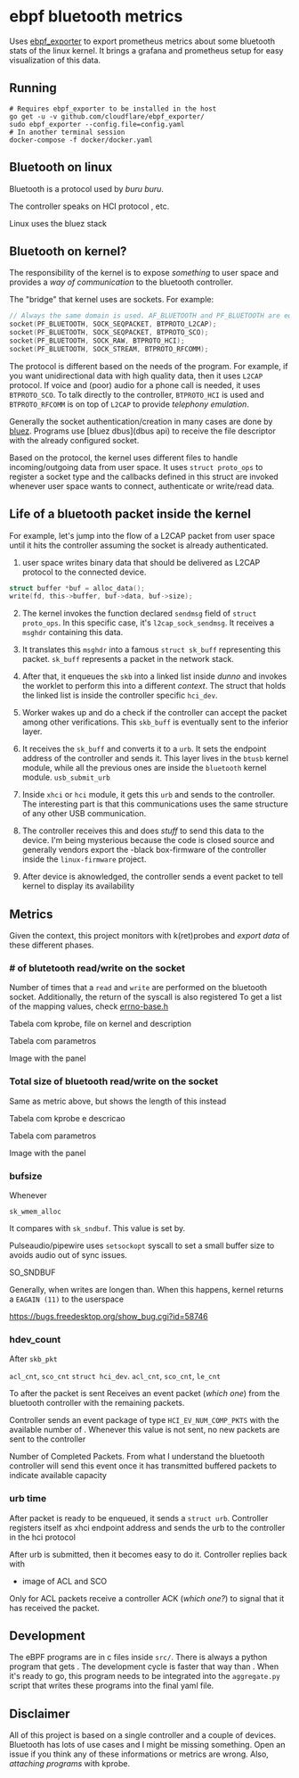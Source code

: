 # ebpf bluetooth metrics

Uses [ebpf_exporter](_site_) to export prometheus metrics about some bluetooth stats of the linux kernel.
It brings a grafana and prometheus setup for easy visualization of this data.

## Running

```shell
# Requires ebpf_exporter to be installed in the host
go get -u -v github.com/cloudflare/ebpf_exporter/
sudo ebpf_exporter --config.file=config.yaml
# In another terminal session
docker-compose -f docker/docker.yaml
```

## Bluetooth on linux
Bluetooth is a protocol used by _buru buru_.

The controller speaks on HCI protocol , etc.

Linux uses the bluez stack

## Bluetooth on kernel?
The responsibility of the kernel is to expose _something_ to user space and provides a _way of communication_ to the bluetooth controller.

The "bridge" that kernel uses are sockets. For example: 
``` c
// Always the same domain is used. AF_BLUETOOTH and PF_BLUETOOTH are equivalent
socket(PF_BLUETOOTH, SOCK_SEQPACKET, BTPROTO_L2CAP);
socket(PF_BLUETOOTH, SOCK_SEQPACKET, BTPROTO_SCO);
socket(PF_BLUETOOTH, SOCK_RAW, BTPROTO_HCI);
socket(PF_BLUETOOTH, SOCK_STREAM, BTPROTO_RFCOMM);
```

The protocol is different based on the needs of the program.
For example, if you want unidirectional data with high quality data, then it uses `L2CAP` protocol.
If voice and (poor) audio for a phone call is needed, it uses `BTPROTO_SCO`.
To talk directly to the controller, `BTPROTO_HCI` is used and 
`BTPROTO_RFCOMM` is on top of `L2CAP` to provide _telephony emulation_.

Generally the socket authentication/creation in many cases are done by [bluez](). 
Programs use [bluez dbus](dbus api) to receive the file descriptor with the already configured socket.

Based on the protocol, the kernel uses different files to handle incoming/outgoing data from user space.
It uses `struct proto_ops` to register a socket type 
and the callbacks defined in this struct are invoked whenever user space wants to connect, authenticate or write/read data.

## Life of a bluetooth packet inside the kernel
For example, let's jump into the flow of a L2CAP packet from user space until it hits the controller assuming the socket is already authenticated. 

1. user space writes binary data that should be delivered as L2CAP protocol to the connected device. 

``` c
struct buffer *buf = alloc_data();
write(fd, this->buffer, buf->data, buf->size);
```

2. The kernel invokes the function declared `sendmsg` field of `struct proto_ops`. In this specific case, it's `l2cap_sock_sendmsg`.
It receives a `msghdr` containing this data.

3. It translates this `msghdr` into a famous `struct sk_buff` representing this packet. `sk_buff` represents a packet in the network stack.

4. After that, it enqueues the `skb` into a linked list inside _dunno_ and invokes the worklet to perform this into a different _context_.
The struct that holds the linked list is inside the controller specific `hci_dev`.

5. Worker wakes up and do a check if the controller can accept the packet among other verifications. 
This `skb_buff` is eventually sent to the inferior layer.

6. It receives the `sk_buff` and converts it to a `urb`. It sets the endpoint address of the controller and sends it. 
This layer lives in the `btusb` kernel module, while all the previous ones are inside the `bluetooth` kernel module.
`usb_submit_urb`

7. Inside `xhci` or `hci` module, it gets this `urb` and sends to the controller. 
The interesting part is that this communications uses the same structure of any other USB communication.

8. The controller receives this and does _stuff_ to send this data to the device.
I'm being mysterious because the code is closed source and generally vendors export the -black box-firmware of the controller inside the `linux-firmware` project.

9. After device is aknowledged, the controller sends a event packet to tell kernel to display its availability

## Metrics
Given the context, this project monitors with k(ret)probes and _export data_ of these different phases.

### # of blutetooth read/write on the socket
Number of times that a `read` and `write` are performed on the bluetooth socket.
Additionally, the return of the syscall is also registered
To get a list of the mapping values, check [errno-base.h]()

Tabela com kprobe, file on kernel and description

Tabela com parametros

Image with the panel

### Total size of bluetooth read/write on the socket
Same as metric above, but shows the length of this instead

Tabela com kprobe e descricao

Tabela com parametros

Image with the panel


### bufsize
Whenever

`sk_wmem_alloc` 

It compares with `sk_sndbuf`.
This value is set by. 

Pulseaudio/pipewire uses `setsockopt` syscall to set a small buffer size to avoids audio out of sync issues.

SO_SNDBUF

Generally, when writes are longen than.
When this happens, kernel returns a `EAGAIN (11)` to the userspace

https://bugs.freedesktop.org/show_bug.cgi?id=58746

### hdev_count
After `skb_pkt`

`acl_cnt`, `sco_cnt` `struct hci_dev`. 
`acl_cnt`, `sco_cnt`,  `le_cnt`

To after the packet is sent
Receives an event packet (_which one_) from the bluetooth controller with the remaining packets.

Controller sends an event package of type `HCI_EV_NUM_COMP_PKTS` with the available number of .
Whenever this value is not sent, no new packets are sent to the controller

Number of Completed Packets. From what I understand the bluetooth controller will send this event once it has transmitted buffered packets to indicate available capacity


### urb time

After packet is ready to be enqueued, it sends a `struct urb`.
Controller registers itself as xhci endpoint address and sends the urb to the controller in the hci protocol

After urb is submitted, then it becomes easy to do it.
Controller replies back with 

- image of ACL and SCO

Only for ACL packets receive a controller ACK (_which one?_) to signal that it has received the packet.


## Development
The eBPF programs are in c files inside `src/`.
There is always a python program that gets . 
The development cycle is faster that way than .
When it's ready to go, this program needs to be integrated into the `aggregate.py` script that writes these programs into the final yaml file.

## Disclaimer
All of this project is based on a single controller and a couple of devices.
Bluetooth has lots of use cases and I might be missing something.
Open an issue if you think any of these informations or metrics are wrong.
Also, _attaching programs_ with kprobe.

<!-- ### Questions -->
<!-- The ebpf programs hook into kprobes, which _could diverge from linux kernel versions_. -->
<!-- If you experience some issues or some metrics are not appearing, open an issue with the version -->

